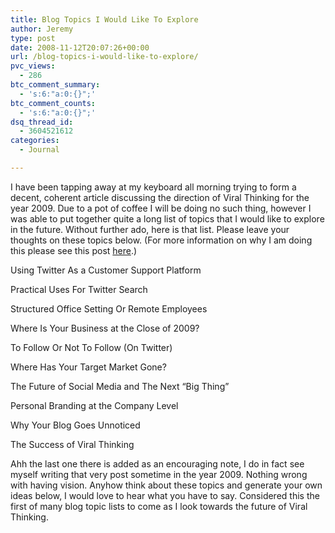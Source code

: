 ```yaml
---
title: Blog Topics I Would Like To Explore
author: Jeremy
type: post
date: 2008-11-12T20:07:26+00:00
url: /blog-topics-i-would-like-to-explore/
pvc_views:
  - 286
btc_comment_summary:
  - 's:6:"a:0:{}";'
btc_comment_counts:
  - 's:6:"a:0:{}";'
dsq_thread_id:
  - 3604521612
categories:
  - Journal

---
```

I have been tapping away at my keyboard all morning trying to form a decent, coherent article discussing the direction of Viral Thinking for the year 2009. Due to a pot of coffee I will be doing no such thing, however I was able to put together quite a long list of topics that I would like to explore in the future. Without further ado, here is that list. Please leave your thoughts on these topics below. (For more information on why I am doing this please see this post [here][1].) <!--more-->

Using Twitter As a Customer Support Platform

Practical Uses For Twitter Search

Structured Office Setting Or Remote Employees

Where Is Your Business at the Close of 2009?

To Follow Or Not To Follow (On Twitter)

Where Has Your Target Market Gone?

The Future of Social Media and The Next &#8220;Big Thing&#8221;

Personal Branding at the Company Level

Why Your Blog Goes Unnoticed

The Success of Viral Thinking

Ahh the last one there is added as an encouraging note, I do in fact see myself writing that very post sometime in the year 2009. Nothing wrong with having vision. Anyhow think about these topics and generate your own ideas below, I would love to hear what you have to say. Considered this the first of many blog topic lists to come as I look towards the future of Viral Thinking.

 [1]: http://www.viralthinking.com/2008/11/12/rethinking-viral-thinking/